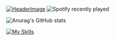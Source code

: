 [![HeaderImage](https://scriptsandstyles.neocities.org/github-profile/head.png?c=1)](https://github.com/einfachniemmand/)
![Spotify recently played](https://spotify-recently-played-readme.vercel.app/api?user=jeffreyca16&count=1)
 
![Anurag's GitHub stats](https://github-readme-stats.vercel.app/api?username=anuraghazra&show_icons=true&theme=radical)
 
[![My Skills](https://skillicons.dev/icons?i=js,html,css,cloudflare,github,linux,postman)](https://github.com/tandpfun/skill-icons)
